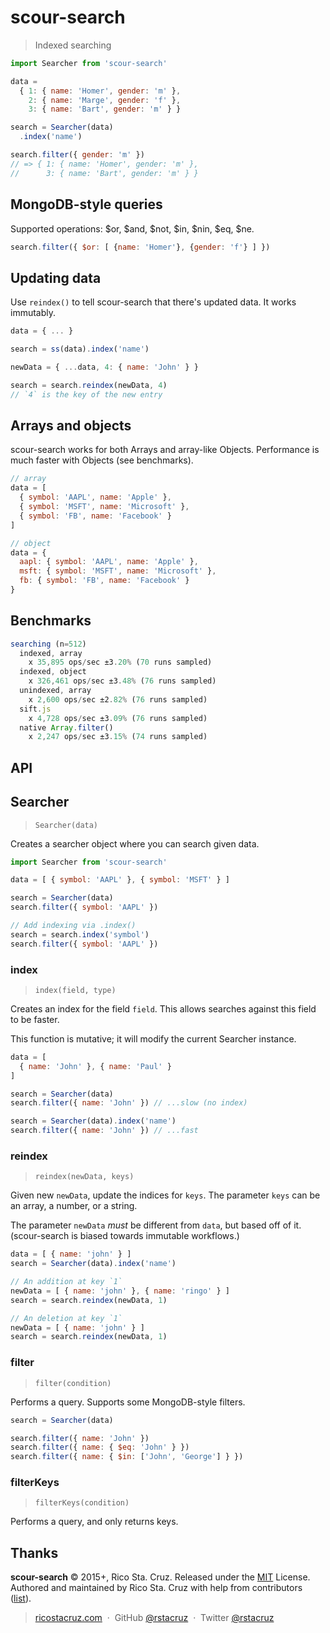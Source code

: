 # scour-search

> Indexed searching

```js
import Searcher from 'scour-search'

data =
  { 1: { name: 'Homer', gender: 'm' },
    2: { name: 'Marge', gender: 'f' },
    3: { name: 'Bart', gender: 'm' } }

search = Searcher(data)
  .index('name')

search.filter({ gender: 'm' })
// => { 1: { name: 'Homer', gender: 'm' },
//      3: { name: 'Bart', gender: 'm' } }
```

## MongoDB-style queries

Supported operations: $or, $and, $not, $in, $nin, $eq, $ne.

```js
search.filter({ $or: [ {name: 'Homer'}, {gender: 'f'} ] })
```

## Updating data

Use `reindex()` to tell scour-search that there's updated data. It works immutably.

```js
data = { ... }

search = ss(data).index('name')

newData = { ...data, 4: { name: 'John' } }

search = search.reindex(newData, 4)
// `4` is the key of the new entry
```

## Arrays and objects

scour-search works for both Arrays and array-like Objects. Performance is much faster with Objects (see benchmarks).

```js
// array
data = [
  { symbol: 'AAPL', name: 'Apple' },
  { symbol: 'MSFT', name: 'Microsoft' },
  { symbol: 'FB', name: 'Facebook' }
]

// object
data = {
  aapl: { symbol: 'AAPL', name: 'Apple' },
  msft: { symbol: 'MSFT', name: 'Microsoft' },
  fb: { symbol: 'FB', name: 'Facebook' }
}
```

## Benchmarks

```js
searching (n=512)
  indexed, array
    x 35,895 ops/sec ±3.20% (70 runs sampled)
  indexed, object
    x 326,461 ops/sec ±3.48% (76 runs sampled)
  unindexed, array
    x 2,600 ops/sec ±2.82% (76 runs sampled)
  sift.js
    x 4,728 ops/sec ±3.09% (76 runs sampled)
  native Array.filter()
    x 2,247 ops/sec ±3.15% (74 runs sampled)
```

## API

<!--api-->

## Searcher

> `Searcher(data)`

Creates a searcher object where you can search given data.

```js
import Searcher from 'scour-search'

data = [ { symbol: 'AAPL' }, { symbol: 'MSFT' } ]

search = Searcher(data)
search.filter({ symbol: 'AAPL' })

// Add indexing via .index()
search = search.index('symbol')
search.filter({ symbol: 'AAPL' })
```

### index

> `index(field, type)`

Creates an index for the field `field`. This allows searches against this
field to be faster.

This function is mutative; it will modify the current Searcher instance.

```js
data = [
  { name: 'John' }, { name: 'Paul' }
]

search = Searcher(data)
search.filter({ name: 'John' }) // ...slow (no index)

search = Searcher(data).index('name')
search.filter({ name: 'John' }) // ...fast
```

### reindex

> `reindex(newData, keys)`

Given new `newData`, update the indices for `keys`. The parameter `keys`
can be an array, a number, or a string.

The parameter `newData` *must* be different from `data`, but based off of
it. (scour-search is biased towards immutable workflows.)

```js
data = [ { name: 'john' } ]
search = Searcher(data).index('name')

// An addition at key `1`
newData = [ { name: 'john' }, { name: 'ringo' } ]
search = search.reindex(newData, 1)

// An deletion at key `1`
newData = [ { name: 'john' } ]
search = search.reindex(newData, 1)
```

### filter

> `filter(condition)`

Performs a query. Supports some MongoDB-style filters.

```js
search = Searcher(data)

search.filter({ name: 'John' })
search.filter({ name: { $eq: 'John' } })
search.filter({ name: { $in: ['John', 'George'] } })
```

### filterKeys

> `filterKeys(condition)`

Performs a query, and only returns keys.
<!--api:end-->

## Thanks

**scour-search** © 2015+, Rico Sta. Cruz. Released under the [MIT] License.<br>
Authored and maintained by Rico Sta. Cruz with help from contributors ([list][contributors]).

> [ricostacruz.com](http://ricostacruz.com) &nbsp;&middot;&nbsp;
> GitHub [@rstacruz](https://github.com/rstacruz) &nbsp;&middot;&nbsp;
> Twitter [@rstacruz](https://twitter.com/rstacruz)

[MIT]: http://mit-license.org/
[contributors]: http://github.com/rstacruz/scour-search/contributors
